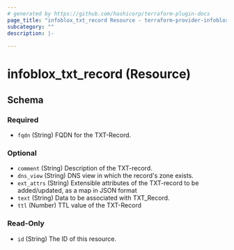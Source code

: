 ```yaml
---
# generated by https://github.com/hashicorp/terraform-plugin-docs
page_title: "infoblox_txt_record Resource - terraform-provider-infoblox"
subcategory: ""
description: |-
  
---
```


# infoblox_txt_record (Resource)





<!-- schema generated by tfplugindocs -->
## Schema

### Required

- `fqdn` (String) FQDN for the TXT-Record.

### Optional

- `comment` (String) Description of the TXT-record.
- `dns_view` (String) DNS view in which the record's zone exists.
- `ext_attrs` (String) Extensible attributes of the TXT-record to be added/updated, as a map in JSON format
- `text` (String) Data to be associated with TXT_Record.
- `ttl` (Number) TTL value of the TXT-Record

### Read-Only

- `id` (String) The ID of this resource.
